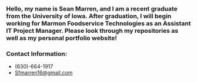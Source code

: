 ### Hello, my name is Sean Marren, and I am a recent graduate from the University of Iowa. After graduation, I will begin working for Marmon Foodservice Technologies as an Assistant IT Project Manager. Please look through my repositories as well as my personal portfolio website!
### Contact Information:
- (630)-664-1917
- Sfmarren16@gmail.com
<!--
**sfmarren/sfmarren** is a ✨ _special_ ✨ repository because its `README.md` (this file) appears on your GitHub profile.

Here are some ideas to get you started:

- 🔭 I’m currently working on ...
- 🌱 I’m currently learning ...
- 👯 I’m looking to collaborate on ...
- 🤔 I’m looking for help with ...
- 💬 Ask me about ...
- 📫 How to reach me: ...
- 😄 Pronouns: ...
- ⚡ Fun fact: ...
-->
